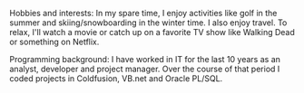 Hobbies and interests: 
In my spare time, I enjoy activities like golf in the summer and skiing/snowboarding in the winter time. I also enjoy travel. To relax, I'll watch a movie or catch up on a favorite TV show like Walking Dead or something on Netflix.

Programming background: 
I have worked in IT for the last 10 years as an analyst, developer and project manager. Over the course of that period I coded projects in Coldfusion, VB.net and Oracle PL/SQL.